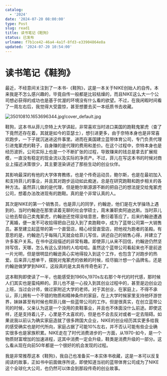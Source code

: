 ```yaml
---
catalog:
  - '2024'
date: '2024-07-20 08:00:00'
type: Post
slug: read1
title: 读书笔记《鞋狗》
status: 已发布
urlname: f7b1ce42-46a4-4a1f-8fd3-e33904864e8a
updated: '2024-07-20 10:54:00'
---
```


# 读书笔记《鞋狗》


最近，不经意间关注到了一本书-《鞋狗》，这是一本关于NIKE创始人的自传。本来我是不怎么感兴趣的，毕竟自传一般都是比较枯燥的，而且NIKE这么大一个公司想必获得的成功也是基于优渥的环境没有什么看的欲望。不过，在我闲暇时间看了一周左右后，我觉得大受震惊，甚至想要去买一本纸质书去收藏。


![35010810.1653696344.jpg!cover_default.jpg](https://pic.arkread.com/cover/ebook/f/35010810.1653696344.jpg!cover_default.jpg)


鞋狗，这本书从菲儿奈特上大学讲起，非常喜欢当时进口美国的跑鞋鬼冢虎（查了下竟然还存在着，其就是如今的亚瑟士），想引进更多，由于奈特本身也是非常喜欢跑步，一下子就沉迷进这件事里。进而在美国建立蓝带体育公司，专门负责代理引进鬼冢虎的鞋子，自身赚的是代理的费用和差价。在这个过程中，奈特本身也是经历波折。公司实际上也是一个不断扩张的过程，导致赚来的钱总是拿去扩展规模，一直没有稳定的现金流以及实际的净资产。不过，菲儿在写这本书的时候对商业上描述决策很少，其主要渲染讲述了那些生动的创业伙伴。


其影响最深的有他的大学体育教练，也是个传奇运动员，鲍尔斯，也是在最初加入和支持菲儿的事业，并且其对跑步运动如此痴迷，总是在研究跑鞋和跑步相关的各种方法。虽然菲儿做的是代理，但是鲍尔斯源源不断的把自己的想法提交给鬼冢虎公司，想着办法改进现有的跑鞋。真的是个非常认真的人。


其次是NIKE的第一个销售员，也是菲儿的同学，约翰逊，他们是在大学操场上遇到的，当时约翰逊在那里读着无聊的社会学硕士，周末兼职卖阿迪达斯。当时菲儿让他去帮自己卖鬼冢虎，约翰逊还觉得没啥意思，敷衍着答应了。后来约翰逊遭遇了离婚，便一发不可收拾得把自己投入到了卖跑鞋中，成为了蓝带公司第一大销售员。甚至建立起蓝带的第一个直营店，精心经营直营店，把他视为跑者的圣殿。有意思的是，约翰逊几乎每隔几天就会给菲儿写信，讲述自己的销售心得，并建立了许多客户关系。在书中这段描述的非常有趣。即使菲儿从来不回信，约翰逊仍然坚持写信，天哪，怎么有这么坚持的人哈哈哈。虽然这个蓝带公司看起来也不是前途一片光明，但是很明显约翰逊真心实地得投入到这个工作，也包含了对跑步的热爱。后来菲儿想单干，摆脱对鬼冢虎的依赖的时候，绞尽脑汁想一个品牌名，还是约翰逊做梦梦到NIKE，这段真的是太具有传奇色彩了。


这本鞋狗即使读了一半，也能感受到1960s,1970s左右那个年代的时代感，那时候人们其实也是蛮纯粹的。菲儿也不是一心投入到其创业过程中的，甚至是边创业边上班，当过会计师，做过家附近大学的老师。对于其创业，在家庭上，不得不承认，菲儿拥有一个不错的物质和精神条件的家庭，在上大学时候家里支持他环游世界，妹妹甚至有时候也帮菲儿做一些蓝带公司的工作。但是很真实，在创立蓝带公司的时候，父亲认为这是一个没用的卖鞋事业，并且也不体面没什么前途。即使这样，还是支持着儿子，心里是不太喜欢的，但是也不会去反对或者一定去阻碍。如果说我以前认为确实家庭造就了很多跨国大企业，NIKE的创业经历其实更多给我的感受确实也是时代所向，家庭占据了可能10%左右，并不否认可能有些企业确实很多也是家族积累。NIKE走在了时代消费进步的一方面，从1970-如今，是一个物质财富增加的加速进程，这其中消费一定会升级，鞋类是消费升级的一部分。这么看从现在向前50年都是一个很好的机会发现的过程。


我是非常推荐这本《鞋狗》，我自己也准备买一本实体书收藏，这是一本可以反复阅读的故事，正如书中前面做序所说，即使知道当初的蓝带体育公司成为了NIKE这个全球化大公司，也仍然可以体会到那段传奇的创业故事。

